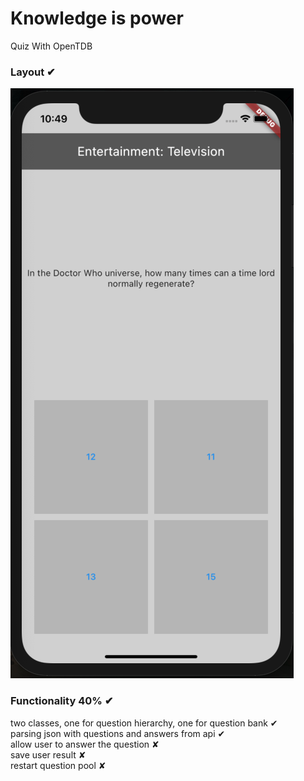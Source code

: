 # Knowledge is power

Quiz With OpenTDB

<h3> Layout ✔ </h3>
<img src="readme/layout.png">

<h3> Functionality 40% ✔ </h3>
two classes, one for question hierarchy, one for question bank ✔ <br />
parsing json with questions and answers from api ✔<br/>
allow user to answer the question ✘ <br />
save user result ✘ </br>
restart question pool ✘ </br>
